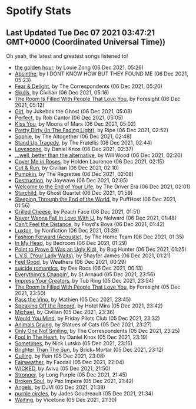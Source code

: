 
# Spotify Stats
## Last Updated Tue Dec 07 2021 03:47:21 GMT+0000 (Coordinated Universal Time))

Oh yeah, the latest and greatest songs listened to!

- [the golden hour](https://www.last.fm/music/Louie+Zong/_/the+golden+hour), by Louie Zong (06 Dec 2021, 05:26)
- [Absinthe](https://www.last.fm/music/I+DONT+KNOW+HOW+BUT+THEY+FOUND+ME/_/Absinthe), by I DONT KNOW HOW BUT THEY FOUND ME (06 Dec 2021, 05:23)
- [Fear & Delight](https://www.last.fm/music/The+Correspondents/_/Fear+&+Delight), by The Correspondents (06 Dec 2021, 05:20)
- [Skulls](https://www.last.fm/music/Civilian/_/Skulls), by Civilian (06 Dec 2021, 05:16)
- [The Room Is Filled With People That Love You](https://www.last.fm/music/Foresight/_/The+Room+Is+Filled+With+People+That+Love+You), by Foresight (06 Dec 2021, 05:12)
- [Girl](https://www.last.fm/music/Jukebox+the+Ghost/_/Girl), by Jukebox the Ghost (06 Dec 2021, 05:08)
- [Perfect](https://www.last.fm/music/Rob+Cantor/_/Perfect), by Rob Cantor (06 Dec 2021, 05:05)
- [Kiss You](https://www.last.fm/music/Moons+of+Mars/_/Kiss+You), by Moons of Mars (06 Dec 2021, 05:02)
- [Pretty Dirty (In The Fading Light)](https://www.last.fm/music/Ripe/_/Pretty+Dirty+(In+The+Fading+Light)), by Ripe (06 Dec 2021, 02:52)
- [Sophie](https://www.last.fm/music/The+Altogether/_/Sophie), by The Altogether (06 Dec 2021, 02:48)
- [Stand Up Tragedy](https://www.last.fm/music/The+Fratellis/_/Stand+Up+Tragedy), by The Fratellis (06 Dec 2021, 02:44)
- [Lovescene](https://www.last.fm/music/Daniel+Knox/_/Lovescene), by Daniel Knox (06 Dec 2021, 02:37)
- […well, better than the alternative](https://www.last.fm/music/Will+Wood/_/%E2%80%A6well,+better+than+the+alternative), by Will Wood (06 Dec 2021, 02:20)
- [Cover Me in Roses](https://www.last.fm/music/Holden+Laurence/_/Cover+Me+in+Roses), by Holden Laurence (06 Dec 2021, 02:15)
- [Cut & Run](https://www.last.fm/music/Civilian/_/Cut+&+Run), by Civilian (06 Dec 2021, 02:10)
- [Pumpkin](https://www.last.fm/music/The+Regrettes/_/Pumpkin), by The Regrettes (06 Dec 2021, 02:08)
- [Destruction](https://www.last.fm/music/Joywave/_/Destruction), by Joywave (06 Dec 2021, 02:05)
- [Welcome to the End of Your Life](https://www.last.fm/music/The+Driver+Era/_/Welcome+to+the+End+of+Your+Life), by The Driver Era (06 Dec 2021, 02:01)
- [Starchild](https://www.last.fm/music/Ghost+Quartet/_/Starchild), by Ghost Quartet (06 Dec 2021, 01:59)
- [Sleeping Through the End of the World](https://www.last.fm/music/PuffHost/_/Sleeping+Through+the+End+of+the+World), by PuffHost (06 Dec 2021, 01:56)
- [Grilled Cheese](https://www.last.fm/music/Peach+Face/_/Grilled+Cheese), by Peach Face (06 Dec 2021, 01:51)
- [Never Wanna Fall in Love With U](https://www.last.fm/music/Nelward/_/Never+Wanna+Fall+in+Love+With+U), by Nelward (06 Dec 2021, 01:48)
- [Can't Feel the Distance](https://www.last.fm/music/Floyd%27s+Boys/_/Can%27t+Feel+the+Distance), by Floyd's Boys (06 Dec 2021, 01:42)
- [Luxton](https://www.last.fm/music/Nonfiction/_/Luxton), by Nonfiction (06 Dec 2021, 01:39)
- [Fashion Forward (Acoustic)](https://www.last.fm/music/The+Home+Team/_/Fashion+Forward+(Acoustic)), by The Home Team (06 Dec 2021, 01:35)
- [In My Head](https://www.last.fm/music/Bedroom/_/In+My+Head), by Bedroom (06 Dec 2021, 01:29)
- [Point to Prove (I Was an Ugly Kid)](https://www.last.fm/music/Bug+Hunter/_/Point+to+Prove+(I+Was+an+Ugly+Kid)), by Bug Hunter (06 Dec 2021, 01:25)
- [L.V.S. (Your Lady Waits)](https://www.last.fm/music/Shayfer+James/_/L.V.S.+(Your+Lady+Waits)), by Shayfer James (06 Dec 2021, 01:21)
- [Feel Good](https://www.last.fm/music/Weathers/_/Feel+Good), by Weathers (06 Dec 2021, 00:29)
- [suicide romantics](https://www.last.fm/music/Des+Rocs/_/suicide+romantics), by Des Rocs (06 Dec 2021, 00:13)
- [Everything's Changin'](https://www.last.fm/music/St.Arnaud/_/Everything%27s+Changin%27), by St.Arnaud (05 Dec 2021, 23:56)
- [Impress Your Creators](https://www.last.fm/music/Tub+Ring/_/Impress+Your+Creators), by Tub Ring (05 Dec 2021, 23:54)
- [The Room Is Filled With People That Love You](https://www.last.fm/music/Foresight/_/The+Room+Is+Filled+With+People+That+Love+You), by Foresight (05 Dec 2021, 23:50)
- [Pass the Vino](https://www.last.fm/music/Mathien/_/Pass+the+Vino), by Mathien (05 Dec 2021, 23:45)
- [Speaking Off the Record](https://www.last.fm/music/Hotel+Mira/_/Speaking+Off+the+Record), by Hotel Mira (05 Dec 2021, 23:42)
- [Michael](https://www.last.fm/music/Civilian/_/Michael), by Civilian (05 Dec 2021, 23:36)
- [Would You Mind](https://www.last.fm/music/Friday+Pilots+Club/_/Would+You+Mind), by Friday Pilots Club (05 Dec 2021, 23:32)
- [Animals Crying](https://www.last.fm/music/Statues+of+Cats/_/Animals+Crying), by Statues of Cats (05 Dec 2021, 23:27)
- [Only One Not Smiling](https://www.last.fm/music/The+Correspondents/_/Only+One+Not+Smiling), by The Correspondents (05 Dec 2021, 23:25)
- [Fool In The Heart](https://www.last.fm/music/Daniel+Knox/_/Fool+In+The+Heart), by Daniel Knox (05 Dec 2021, 23:19)
- [Sometimes](https://www.last.fm/music/Nick+Lutsko/_/Sometimes), by Nick Lutsko (05 Dec 2021, 23:15)
- [Brighter Than The Sun](https://www.last.fm/music/Brick%252BMortar/_/Brighter+Than+The+Sun), by Brick+Mortar (05 Dec 2021, 23:12)
- [Culling](https://www.last.fm/music/Fein/_/Culling), by Fein (05 Dec 2021, 23:08)
- [Fairweather](https://www.last.fm/music/Faodail/_/Fairweather), by Faodail (05 Dec 2021, 22:04)
- [WICKED](https://www.last.fm/music/Aviva/_/WICKED), by Aviva (05 Dec 2021, 21:50)
- [Stronger](https://www.last.fm/music/Long+Purple/_/Stronger), by Long Purple (05 Dec 2021, 21:45)
- [Broken Soul](https://www.last.fm/music/Pax+Impera/_/Broken+Soul), by Pax Impera (05 Dec 2021, 21:42)
- [Angels](https://www.last.fm/music/DJVI/_/Angels), by DJVI (05 Dec 2021, 21:38)
- [purple circles](https://www.last.fm/music/Jades+Goudreault/_/purple+circles), by Jades Goudreault (05 Dec 2021, 21:34)
- [Waiting](https://www.last.fm/music/Vicetone/_/Waiting), by Vicetone (05 Dec 2021, 21:30)
